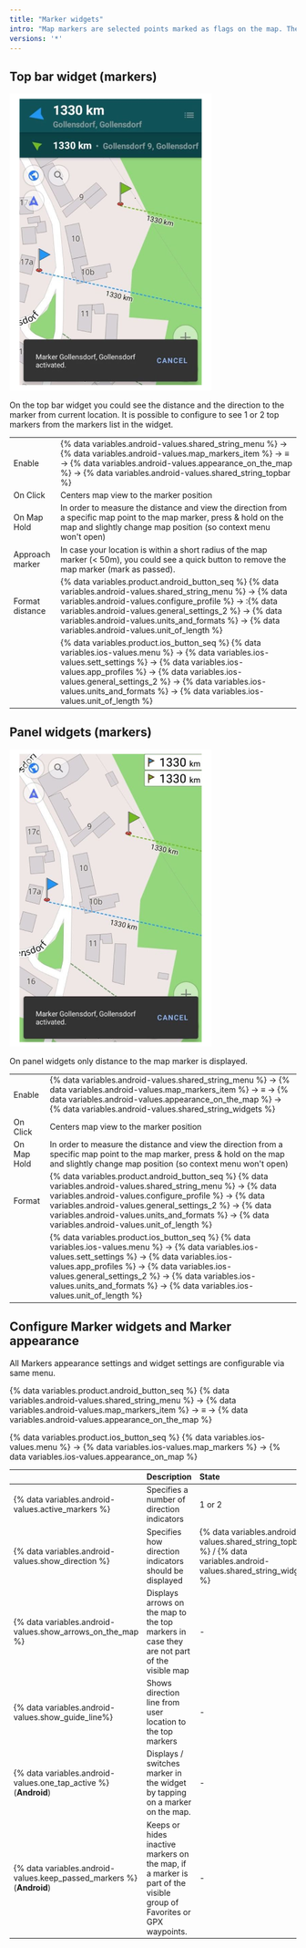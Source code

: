 ```yaml
---
title: "Marker widgets"
intro: "Map markers are selected points marked as flags on the map. The additional information about them could be displayed as widgets on the map screen."
versions: '*'
---
```



## Top bar widget (markers)  

![Map markers on the Top bar widget](/assets/images/widgets/map_markers_top_bar_widget.png)

On the top bar widget you could see the distance and the direction to the marker from current location. It is possible to configure to see 1 or 2 top markers from the markers list in the widget.

| | |
|------------|------------|
| Enable | {% data variables.android-values.shared_string_menu %} → {% data variables.android-values.map_markers_item %} → ≡ → {% data variables.android-values.appearance_on_the_map %} → {% data variables.android-values.shared_string_topbar %} |
| On Click | Centers map view to the marker position |
| On Map Hold | In order to measure the distance and view the direction from a specific map point to the map marker, press & hold on the map and slightly change map position (so context menu won't open) |
| Approach marker | In case your location is within a short radius of the map marker (< 50m), you could see a quick button to remove the map marker (mark as passed).  |
| Format distance | {% data variables.product.android_button_seq %} {% data variables.android-values.shared_string_menu %} → {% data variables.android-values.configure_profile %} → :{% data variables.android-values.general_settings_2 %} → {% data variables.android-values.units_and_formats %} → {% data variables.android-values.unit_of_length %} |
|        | {% data variables.product.ios_button_seq %} {% data variables.ios-values.menu %} → {% data variables.ios-values.sett_settings %} → {% data variables.ios-values.app_profiles %} → {% data variables.ios-values.general_settings_2 %} → {% data variables.ios-values.units_and_formats %} → {% data variables.ios-values.unit_of_length %}  |

## Panel widgets (markers)  

![Panel widgets](/assets/images/widgets/map_markers_widget.png)

On panel widgets only distance to the map marker is displayed.

| | |
|------------|------------|
| Enable | {% data variables.android-values.shared_string_menu %} → {% data variables.android-values.map_markers_item %} → ≡ → {% data variables.android-values.appearance_on_the_map %} → {% data variables.android-values.shared_string_widgets %} |
| On Click | Centers map view to the marker position |
| On Map Hold | In order to measure the distance and view the direction from a specific map point to the map marker, press & hold on the map and slightly change map position (so context menu won't open) |
| Format | {% data variables.product.android_button_seq %} {% data variables.android-values.shared_string_menu %} → {% data variables.android-values.configure_profile %} → {% data variables.android-values.general_settings_2 %} → {% data variables.android-values.units_and_formats %} → {% data variables.android-values.unit_of_length %}  |
|        | {% data variables.product.ios_button_seq %} {% data variables.ios-values.menu %} → {% data variables.ios-values.sett_settings %} → {% data variables.ios-values.app_profiles %} → {% data variables.ios-values.general_settings_2 %} → {% data variables.ios-values.units_and_formats %} → {% data variables.ios-values.unit_of_length %}  |

## Configure Marker widgets and Marker appearance

All Markers appearance settings and widget settings are configurable via same menu.

{% data variables.product.android_button_seq %} {% data variables.android-values.shared_string_menu %} → {% data variables.android-values.map_markers_item %} → ≡ → {% data variables.android-values.appearance_on_the_map %}

{% data variables.product.ios_button_seq %} {% data variables.ios-values.menu %} → {% data variables.ios-values.map_markers %} → {% data variables.ios-values.appearance_on_map %}

|    | Description    | State | 
| :------------- | :------------- | :------------- |
| {% data variables.android-values.active_markers %} | Specifies a number of direction indicators| 1 or 2 | 
|  {% data variables.android-values.show_direction %} | Specifies how direction indicators should be displayed | {% data variables.android-values.shared_string_topbar %} / {% data variables.android-values.shared_string_widgets %} | 
|  {% data variables.android-values.show_arrows_on_the_map %} |  Displays arrows on the map to the top markers in case they are not part of the visible map | - |
|  {% data variables.android-values.show_guide_line%} | Shows direction line from user location to the top markers  | - |
| {% data variables.android-values.one_tap_active %}  (**Android**) |  Displays / switches marker in the widget by tapping on a marker on the map. |  - | 
| {% data variables.android-values.keep_passed_markers %}  (**Android**) | Keeps or hides inactive markers on the map, if a marker is part of the visible group of Favorites or GPX waypoints. | -  |
